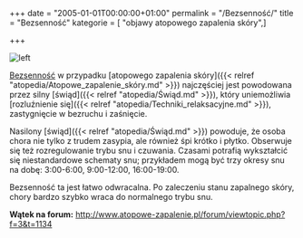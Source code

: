 +++
date = "2005-01-01T00:00:00+01:00"
permalink = "/Bezsenność/"
title = "Bezsenność"
kategorie = [ "objawy atopowego zapalenia skóry",]

+++

![](/images/Sen.png "left")

[Bezsenność](/atopedia/Bezsenność) w przypadku [atopowego zapalenia skóry]({{< relref "atopedia/Atopowe_zapalenie_skóry.md" >}}) najczęściej jest powodowana przez silny [świąd]({{< relref "atopedia/Świąd.md" >}}), który uniemożliwia [rozluźnienie się]({{< relref "atopedia/Techniki_relaksacyjne.md" >}}), zastygnięcie w bezruchu i zaśnięcie.

Nasilony [świąd]({{< relref "atopedia/Świąd.md" >}}) powoduje, że osoba chora nie tylko z trudem zasypia, ale również śpi krótko i płytko. Obserwuje się też rozregulowanie trybu snu i czuwania. Czasami potrafią wykształcić się niestandardowe schematy snu; przykładem mogą być trzy okresy snu na dobę: 3:00-6:00, 9:00-12:00, 16:00-19:00.

Bezsenność ta jest łatwo odwracalna. Po zaleczeniu stanu zapalnego skóry, chory bardzo szybko wraca do normalnego trybu snu.

**Wątek na forum:** <http://www.atopowe-zapalenie.pl/forum/viewtopic.php?f=3&t=1134>

